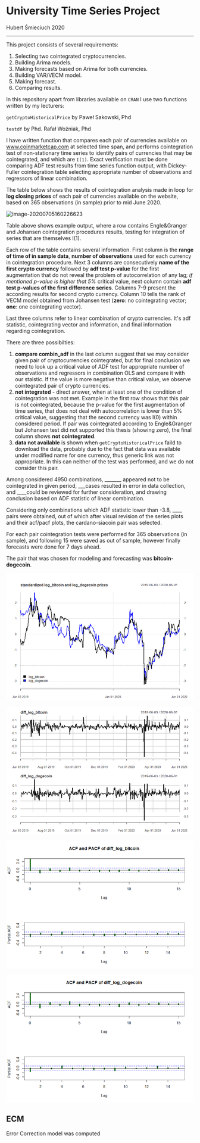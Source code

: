 # University Time Series Project
Hubert Śmieciuch 2020

------

This project consists of several requirements:

1. Selecting two cointegrated cryptocurrencies.
2. Building Arima models.
3. Making forecasts based on Arima for both currencies.
4. Building VAR/VECM model.
5. Making forecast.
6. Comparing results.  

In this repository apart from libraries available on `CRAN` I use two functions written by my lecturers:

`getCryptoHistoricalPrice` by Paweł Sakowski, Phd 

`testdf` by Phd. Rafał Woźniak, Phd

I have written function that compares each pair of currencies available on www.coinmarketcap.com at selected time span, and performs cointegration test of non-stationary time series to identify pairs of currencies that may be cointegrated, and which are `I(1)`. Exact verification must be done comparing ADF test results from time series function output, with Dickey-Fuller cointegration table selecting appropriate number of observations and regressors of linear combination.

The table below shows the results of cointegration analysis made in loop for **log closing prices**  of each pair of currencies available on the website, based on 365 observations (in sample) prior to mid June 2020. 

![image-20200705160226623](C:\Users\Hubert\AppData\Roaming\Typora\typora-user-images\image-20200705160226623.png)

Table above shows example output, where a row contains Engle&Granger and Johansen cointegration procedures results, testing for integration of series that are themselves I(1).

Each row of the table contains several information. First column  is the **range of  time of in sample data**, **number of observations** used for each currency in cointegration procedure. Next 3 columns are consecutively **name of the first crypto currency** followed by **adf test p-value** for the first augmentation that do not reveal the problem of autocorrelation of any lag; *if mentioned p-value is higher that 5%* critical value, next column contain **adf test p-values of the first difference series**. Columns 7-9 present the according results for second crypto currency.   Column 10 tells the rank of VECM model obtained from Johansen test (**zero**: no cointegrating vector; **one**: one cointegrating vector). 

Last three columns refer to linear combination of crypto currencies. It's adf statistic, cointegrating vector and information, and final information regarding cointegration.

There are three possibilties:

1. **compare combin_adf** in the last column suggest that we may consider given pair of cryptocurrencies cointegrated, but for final conclusion we need to look up a critical value of ADF test for appropriate number of observations and regressors in combination OLS and compare it with our staistic. If the value is more negative than critical value, we observe cointegrated pair of crypto currencies. 
2. **not integrated** - direct answer, when at least one of the condition of cointegration was not met. Example in the first row shows that this pair is not cointegrated, because the p-value for the first augmentation of time series, that does not deal with autocorrelation is lower than 5% critical value, suggesting that the second currency was I(0) within considered period. If pair was cointegrated according to Engle&Granger but Johansen test did not supported this thesis (showing zero), the final column shows **not cointegrated**. 
3. **data not available** is shown when ``getCryptoHistoricalPrice`` faild to download the data, probably due to the fact that data was available under modified name for one currency, thus generic link was not appropriate. In this can neither of the test was performed, and we do not consider this pair.



Among considered 4950 combinations, _______ appeared not to be cointegrated in given period, ___cases resulted in error in data collection, and ____could be reviewed for further consideration, and drawing conclusion based on ADF statistic of linear combination.

Considering only combinations which ADF statistic lower than -3.8, ____ pairs were obtained, out of which after visual revision of the series plots and their acf/pacf plots, the cardano-siacoin pair was selected.  

For each pair cointegration tests were performed for 365 observations (in sample), and following 15 were saved as out of sample, however finally forecasts were done for 7 days ahead.

The pair that was chosen for modeling and forecasting was **bitcoin-dogecoin**. 

![c1_c2](./img/c1_c2.png)



![dc1_dc2](./img/dc1_dc2.png)



![log_c1_acf_pacf](./img/log_c1_acf_pacf.png)

![log_c2_acf_pacf](./img/log_c2_acf_pacf.png)







## ECM

Error Correction model was computed

 



 

